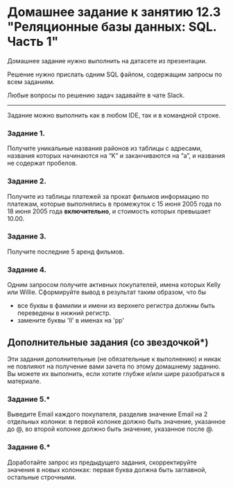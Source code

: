 # Домашнее задание к занятию 12.3 "Реляционные базы данных: SQL. Часть 1"

Домашнее задание нужно выполнить на датасете из презентации.

Решение нужно прислать одним SQL файлом, содержащим запросы по всем заданиям.

Любые вопросы по решению задач задавайте в чате Slack.


---

Задание можно выполнить как в любом IDE, так и в командной строке.

### Задание 1.

Получите уникальные названия районов из таблицы с адресами, названия которых начинаются на “K” и заканчиваются на “a”, и названия не содержат пробелов.

### Задание 2.

Получите из таблицы платежей за прокат фильмов информацию по платежам, которые выполнялись в промежуток с 15 июня 2005 года по 18 июня 2005 года **включительно**, 
и стоимость которых превышает 10.00.

### Задание 3.

Получите последние 5 аренд фильмов.

### Задание 4.

Одним запросом получите активных покупателей, имена которых Kelly или Willie. Сформируйте вывод в результат таким образом, что бы
- все буквы в фамилии и имени из верхнего регистра должны быть переведены в нижний регистр.
- замените буквы 'll' в именах на 'pp'

## Дополнительные задания (со звездочкой*)
Эти задания дополнительные (не обязательные к выполнению) и никак не повлияют на получение вами зачета по этому домашнему заданию. Вы можете их выполнить, если хотите глубже и/или шире разобраться в материале.

### Задание 5.*

Выведите Email каждого покупателя, разделив значение Email на 2 отдельных колонки: в первой колонке должно быть значение, указанное до @, во второй колонке должно быть значение, указанное после @.

### Задание 6.*

Доработайте запрос из предыдущего задания, скорректируйте значения в новых колонках: первая буква должна быть заглавной, остальные строчными.
